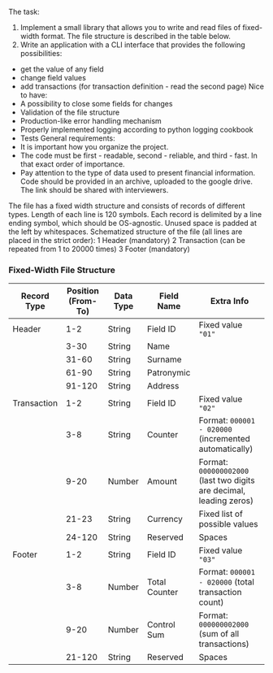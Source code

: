 The task:
1. Implement a small library that allows you to write and read files of fixed-width format. The file
structure is described in the table below.
2. Write an application with a CLI interface that provides the following possibilities:
- get the value of any field
- change field values
- add transactions (for transaction definition - read the second page)
Nice to have:
- A possibility to close some fields for changes
- Validation of the file structure
- Production-like error handling mechanism
- Properly implemented logging according to python logging cookbook
- Tests
General requirements:
- It is important how you organize the project.
- The code must be first - readable, second - reliable, and third - fast. In that exact order of
importance.
- Pay attention to the type of data used to present financial information.
Code should be provided in an archive, uploaded to the google drive. The link should be shared
with interviewers.

The file has a fixed width structure and consists of records of different types. Length of each line
is 120 symbols. Each record is delimited by a line ending symbol, which should be OS-agnostic.
Unused space is padded at the left by whitespaces.
Schematized structure of the file (all lines are placed in the strict order):
1 Header (mandatory)
2 Transaction (can be repeated from 1 to 20000 times)
3 Footer (mandatory)

### **Fixed-Width File Structure**

| **Record Type** | **Position (From-To)** | **Data Type** | **Field Name**          | **Extra Info**                                                      |
|-----------------|----------------------|--------------|-------------------------|---------------------------------------------------------------------|
| Header          | 1-2                  | String       | Field ID                | Fixed value `"01"`                                                  |
|                 | 3-30                 | String       | Name                    |                                                                     |
|                 | 31-60                | String       | Surname                 |                                                                     |
|                 | 61-90                | String       | Patronymic              |                                                                     |
|                 | 91-120               | String       | Address                 |                                                                     |
| Transaction     | 1-2                  | String       | Field ID                | Fixed value `"02"`                                                  |
|                 | 3-8                  | String       | Counter                 | Format: `000001 - 020000` (incremented automatically)               |
|                 | 9-20                 | Number       | Amount                  | Format: `000000002000` (last two digits are decimal, leading zeros) |
|                 | 21-23                | String       | Currency                | Fixed list of possible values                                       |
|                 | 24-120               | String       | Reserved                | Spaces                                                              |
| Footer          | 1-2                  | String       | Field ID                | Fixed value `"03"`                                                  |
|                 | 3-8                  | Number       | Total Counter           | Format: `000001 - 020000` (total transaction count)                 |
|                 | 9-20                 | Number       | Control Sum             | Format: `000000002000` (sum of all transactions)                    |
|                 | 21-120               | String       | Reserved                | Spaces                                                              |
